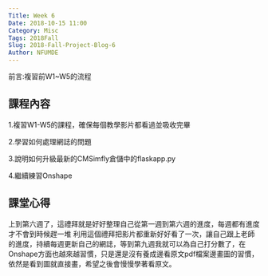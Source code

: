 ```yaml
---
Title: Week 6
Date: 2018-10-15 11:00
Category: Misc
Tags: 2018Fall
Slug: 2018-Fall-Project-Blog-6
Author: NFUMDE
---
```


前言:複習前W1~W5的流程

<!-- PELICAN_END_SUMMARY -->

課程內容
----

1.複習W1-W5的課程，確保每個教學影片都看過並吸收完畢

2.學習如何處理網誌的問題

3.說明如何升級最新的CMSimfly倉儲中的flaskapp.py

4.繼續練習Onshape

課堂心得
----

上到第六週了，這禮拜就是好好整理自己從第一週到第六週的進度，每週都有進度才不會到時候趕一堆
利用這個禮拜把影片都重新好好看了一次，讓自己跟上老師的進度，持續每週更新自己的網誌，等到第九週我就可以為自己打分數了，在Onshape方面也越來越習慣，只是還是沒有養成邊看原文pdf檔案邊畫圖的習慣，依然是看到圖就直接畫，希望之後會慢慢學著看原文。


